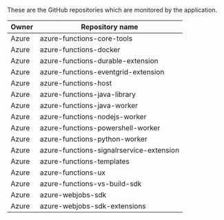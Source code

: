These are the GitHub repositories which are monitored by the application.

| Owner | Repository name |
|-|-|
|Azure|azure-functions-core-tools|
|Azure|azure-functions-docker|
|Azure|azure-functions-durable-extension|
|Azure|azure-functions-eventgrid-extension|
|Azure|azure-functions-host|
|Azure|azure-functions-java-library|
|Azure|azure-functions-java-worker|
|Azure|azure-functions-nodejs-worker|
|Azure|azure-functions-powershell-worker|
|Azure|azure-functions-python-worker|
|Azure|azure-functions-signalrservice-extension
|Azure|azure-functions-templates|
|Azure|azure-functions-ux|
|Azure|azure-functions-vs-build-sdk|
|Azure|azure-webjobs-sdk|
|Azure|azure-webjobs-sdk-extensions|